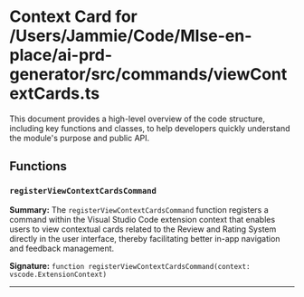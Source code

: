 # Context Card for /Users/Jammie/Code/MIse-en-place/ai-prd-generator/src/commands/viewContextCards.ts

This document provides a high-level overview of the code structure, including key functions and classes, to help developers quickly understand the module's purpose and public API.

## Functions

### `registerViewContextCardsCommand`

**Summary:** The `registerViewContextCardsCommand` function registers a command within the Visual Studio Code extension context that enables users to view contextual cards related to the Review and Rating System directly in the user interface, thereby facilitating better in-app navigation and feedback management.

**Signature:** `function registerViewContextCardsCommand(context: vscode.ExtensionContext)`

---

